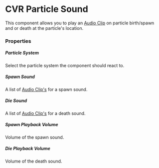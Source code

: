 # CVR Particle Sound
This component allows you to play an [Audio Clip](https://docs.unity3d.com/ScriptReference/AudioClip.html) on particle
birth/spawn and or death at the particle's location.

### Properties

##### Particle System
Select the particle system the component should react to.

##### Spawn Sound
A list of [Audio Clip's](https://docs.unity3d.com/ScriptReference/AudioClip.html) for a spawn sound.

##### Die Sound
A list of [Audio Clip's](https://docs.unity3d.com/ScriptReference/AudioClip.html) for a death sound.

##### Spawn Playback Volume
Volume of the spawn sound.

##### Die Playback Volume
Volume of the death sound.
